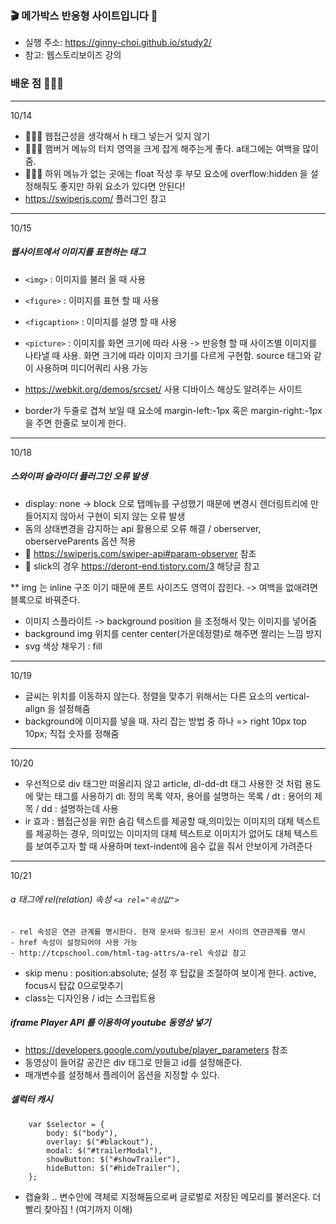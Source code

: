 ### 🎬 메가박스 반응형 사이트입니다 🎥

-   실행 주소: https://ginny-choi.github.io/study2/
-   참고: 웹스토리보이즈 강의

### 배운 점 👩🏻‍💻

---

10/14

-   👩🏻‍💻 웹접근성을 생각해서 h 태그 넣는거 잊지 않기
-   👩🏻‍💻 햄버거 메뉴의 터치 영역을 크게 잡게 해주는게 좋다. a태그에는 여백을 많이 줌.
-   👩🏻‍💻 하위 메뉴가 없는 곳에는 float 작성 후 부모 요소에 overflow:hidden 을 설정해줘도 좋지만 하위 요소가 있다면 안된다!
-   https://swiperjs.com/ 플러그인 참고

---

10/15

##### 웹사이트에서 이미지를 표현하는 태그

-   `<img>` : 이미지를 불러 올 때 사용
-   `<figure>` : 이미지를 표현 할 때 사용
-   `<figcaption>` : 이미지를 설명 할 때 사용
-   `<picture>` : 이미지를 화면 크기에 따라 사용 -> 반응형 할 때 사이즈별 이미지를 나타낼 때 사용. 화면 크기에 따라 이미지 크기를 다르게 구현함. source 태그와 같이 사용하며 미디어쿼리 사용 가능

-   https://webkit.org/demos/srcset/ 사용 디바이스 해상도 알려주는 사이트
-   border가 두줄로 겹쳐 보일 때 요소에 margin-left:-1px 혹은 margin-right:-1px 을 주면 한줄로 보이게 한다.

---

10/18

##### 스와이퍼 슬라이더 플러그인 오류 발생

-   display: none -> block 으로 탭메뉴를 구성했기 때문에 변경시 렌더링트리에 만들어지지 않아서 구현이 되지 않는 오류 발생
-   돔의 상태변경을 감지하는 api 활용으로 오류 해결 / oberserver, oberserveParents 옵션 적용
-   🔑 https://swiperjs.com/swiper-api#param-observer 참조
-   🔑 slick의 경우 https://deront-end.tistory.com/3 해당글 참고

\*\* img 는 inline 구조 이기 때문에 폰트 사이즈도 영역이 잡힌다. -> 여백을 없애려면 블록으로 바꿔준다.

-   이미지 스플라이트 -> background position 을 조정해서 맞는 이미지를 넣어줌
-   background img 위치를 center center(가운데정렬)로 해주면 짤리는 느낌 방지
-   svg 색상 채우기 : fill

---

10/19

-   글씨는 위치를 이동하지 않는다. 정렬을 맞추기 위해서는 다른 요소의 vertical-align 을 설정해줌
-   background에 이미지를 넣을 때. 자리 잡는 방법 중 하나 => right 10px top 10px; 직접 숫자를 정해줌

---

10/20

-   우선적으로 div 태그만 떠올리지 않고 article, dl-dd-dt 태그 사용한 것 처럼 용도에 맞는 태그를 사용하기
    dl: 정의 목록 약자, 용어를 설명하는 목록 / dt : 용어의 제목 / dd : 설명하는데 사용
-   ir 효과 : 웹접근성을 위한 숨김 텍스트를 제공할 때,의미있는 이미지의 대체 텍스트를 제공하는 경우,
    의미있는 이미지의 대체 텍스트로 이미지가 없어도 대체 텍스트를 보여주고자 할 때 사용하며 text-indent에 음수 값을 줘서 안보이게 가려준다

---

10/21

###### a 태그에 rel(relation) 속성 `<a rel="속성값">`

    - rel 속성은 연관 관계를 명시한다. 현재 문서와 링크된 문서 사이의 연관관계를 명시
    - href 속성이 설정되어야 사용 가능
    - http://tcpschool.com/html-tag-attrs/a-rel 속성값 참고

-   skip menu : position:absolute; 설정 후 탑값을 조절하여 보이게 한다. active, focus시 탑값 0으로맞추기
-   class는 디자인용 / id는 스크립트용

##### iframe Player API 를 이용하여 youtube 동영상 넣기

-   https://developers.google.com/youtube/player_parameters 참조
-   동영상이 들어갈 공간은 div 태그로 만들고 id를 설정해준다.
-   매개변수를 설정해서 플레이어 옵션을 지정할 수 있다.

##### 셀럭터 캐시

    	var $selector = {
    		body: $("body"),
    		overlay: $("#blackout"),
    		modal: $("#trailerModal"),
    		showButton: $("#showTrailer"),
    		hideButton: $("#hideTrailer"),
    	};


-   캡슐화 .. 변수안에 객체로 지정해둠으로써 글로벌로 저장된 메모리를 불러온다. 더 빨리 찾아짐 ! (여기까지 이해)
